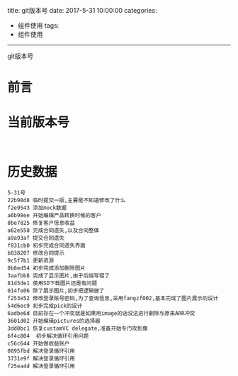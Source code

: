 title: git版本号
date: 2017-5-31 10:00:00
categories: 
- 组件使用
tags: 
- 组件使用

---

git版本号

# 前言


# 当前版本号
```


```



# 历史数据
```
5-31号
22b98d8 临时提交一版,主要是不知道修改了什么
f2e9543 添加mock数据
a6b98ee 开始编辑产品转换时候的客户
8be7825 修复客户信息收益
a62e558 完成合同遗失,以及合同整体
a9a93af 提交合同遗失
f831cb0 初步完成合同遗失界面
b838207 修改合同提示
9c5f7b1 更新资源
0b8ed54 初步完成添加删除图片
3aafbb8 完成了显示图片,由于后缀写错了
81d3de1 使用SD下载图片还是有问题
014fe06 除了展示图片,初步把逻辑做了
f253e52 修改登录账号密码,为了查询信息,采用fangzf002,基本完成了图片展示的设计
54d6ec9 初步完成pick的设计
6adbe6d 目前存在一个冲突就是如果用image的话没法进行删除与原来ARR冲突
3601d02 开始编辑pictures的选择器
3dd0bc1 恢复customVC delegate,准备开始专门攻影像
6f4c804  初步解决循环引用问题
c56c644 开始做收益账户
0895fbd 解决登录循环引用
3731e9f 解决登录循环引用
f25ea4d 解决登录循环引用

```



